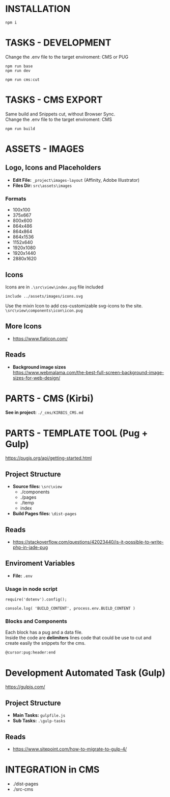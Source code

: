 # INSTALLATION
```
npm i
```

# TASKS - DEVELOPMENT

Change the .env file to the target enviroment: CMS or PUG

```
npm run base
npm run dev
```

```
npm run cms:cut
```

# TASKS - CMS EXPORT

Same build and Snippets cut, without Browser Sync.  
Change the .env file to the target enviroment: CMS
```
npm run build
```


# ASSETS - IMAGES

## Logo, Icons and Placeholders
- **Edit File:** `_project\images-layout` (Affinity, Adobe Illustrator)
- **Files Dir:** `src\assets\images`

### Formats
  - 100x100
  - 375x667
  - 800x600
  - 864x486
  - 864x864
  - 864x1536
  - 1152x640
  - 1920x1080
  - 1920x1440
  - 2880x1620

## Icons
Icons are in `.\src\view\index.pug` file included
```
include ../assets/images/icons.svg
```
Use the mixin Icon to add css-customizable svg-icons to the site.
`\src\view\components\icon\icon.pug`

## More Icons
- https://www.flaticon.com/

## Reads
- **Background image sizes**  
  https://www.webmalama.com/the-best-full-screen-background-image-sizes-for-web-design/


# PARTS - CMS (Kirbi)
**See in project:** `./_cms/KIRBIS_CMS.md`


# PARTS - TEMPLATE TOOL (Pug +  Gulp)
https://pugjs.org/api/getting-started.html

## Project Structure
- **Source files:** `\src\view`
  - ./components
  - ./pages
  - ./temp
  - index
- **Build Pages files:** `\dist-pages`

## Reads
- https://stackoverflow.com/questions/42023440/is-it-possible-to-write-php-in-jade-pug

## Enviroment Variables
- **File:** `.env`  

### Usage in node script
```
require('dotenv').config();

console.log( 'BUILD_CONTENT', process.env.BUILD_CONTENT )
```

### Blocks and Components

Each block has a pug and a data file.  
Inside the code are **delimiters** lines code that could be use to cut and create easily the snippets for the cms.
```
@cursor:pug:header:end
```

# Development Automated Task (Gulp)
https://gulpjs.com/

## Project Structure
- **Main Tasks:** `gulpfile.js`
- **Sub Tasks:** `.\gulp-tasks`

## Reads
- https://www.sitepoint.com/how-to-migrate-to-gulp-4/

# INTEGRATION in CMS
- ./dist-pages
- ./src-cms
